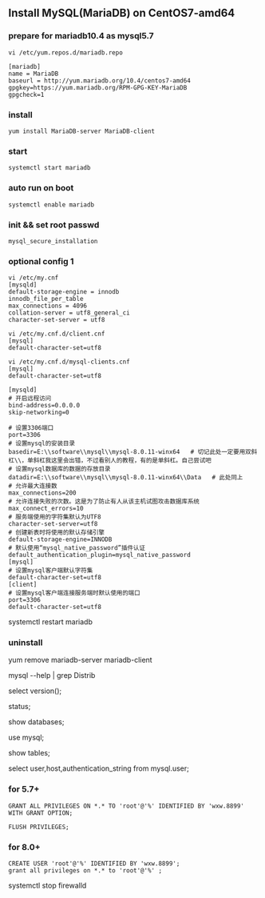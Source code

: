 ## Install MySQL(MariaDB) on CentOS7-amd64 

### prepare for mariadb10.4 as mysql5.7
```
vi /etc/yum.repos.d/mariadb.repo

[mariadb]
name = MariaDB
baseurl = http://yum.mariadb.org/10.4/centos7-amd64
gpgkey=https://yum.mariadb.org/RPM-GPG-KEY-MariaDB
gpgcheck=1
```

### install
```
yum install MariaDB-server MariaDB-client
```

### start
```
systemctl start mariadb
```

### auto run on boot
```
systemctl enable mariadb
```

### init && set root passwd
```
mysql_secure_installation
```

### optional config 1
```
vi /etc/my.cnf
[mysqld]
default-storage-engine = innodb
innodb_file_per_table
max_connections = 4096
collation-server = utf8_general_ci
character-set-server = utf8
 
vi /etc/my.cnf.d/client.cnf
[mysql]
default-character-set=utf8
 
vi /etc/my.cnf.d/mysql-clients.cnf
[mysql]
default-character-set=utf8
```


```
[mysqld]
# 开启远程访问
bind-address=0.0.0.0
skip-networking=0

# 设置3306端口
port=3306
# 设置mysql的安装目录
basedir=E:\\software\\mysql\\mysql-8.0.11-winx64   # 切记此处一定要用双斜杠\\，单斜杠我这里会出错，不过看别人的教程，有的是单斜杠。自己尝试吧
# 设置mysql数据库的数据的存放目录
datadir=E:\\software\\mysql\\mysql-8.0.11-winx64\\Data   # 此处同上
# 允许最大连接数
max_connections=200
# 允许连接失败的次数。这是为了防止有人从该主机试图攻击数据库系统
max_connect_errors=10
# 服务端使用的字符集默认为UTF8
character-set-server=utf8
# 创建新表时将使用的默认存储引擎
default-storage-engine=INNODB
# 默认使用“mysql_native_password”插件认证
default_authentication_plugin=mysql_native_password
[mysql]
# 设置mysql客户端默认字符集
default-character-set=utf8
[client]
# 设置mysql客户端连接服务端时默认使用的端口
port=3306
default-character-set=utf8
```
systemctl restart mariadb

### uninstall
yum remove mariadb-server mariadb-client

mysql --help | grep Distrib

select version(); 

status;

show databases;

use mysql;
  
show tables;

select user,host,authentication_string from mysql.user;

### for 5.7+
```
GRANT ALL PRIVILEGES ON *.* TO 'root'@'%' IDENTIFIED BY 'wxw.8899' WITH GRANT OPTION;

FLUSH PRIVILEGES; 
```

### for 8.0+
```
CREATE USER 'root'@'%' IDENTIFIED BY 'wxw.8899';
grant all privileges on *.* to 'root'@'%' ;
```

systemctl stop firewalld
